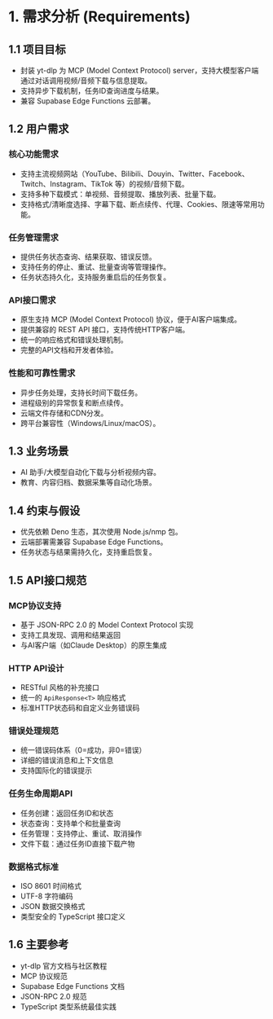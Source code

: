 # 1. 需求分析 (Requirements)

## 1.1 项目目标
- 封装 yt-dlp 为 MCP (Model Context Protocol) server，支持大模型客户端通过对话调用视频/音频下载与信息提取。
- 支持异步下载机制，任务ID查询进度与结果。
- 兼容 Supabase Edge Functions 云部署。

## 1.2 用户需求

### 核心功能需求
- 支持主流视频网站（YouTube、Bilibili、Douyin、Twitter、Facebook、Twitch、Instagram、TikTok 等）的视频/音频下载。
- 支持多种下载模式：单视频、音频提取、播放列表、批量下载。
- 支持格式/清晰度选择、字幕下载、断点续传、代理、Cookies、限速等常用功能。

### 任务管理需求
- 提供任务状态查询、结果获取、错误反馈。
- 支持任务的停止、重试、批量查询等管理操作。
- 任务状态持久化，支持服务重启后的任务恢复。

### API接口需求
- 原生支持 MCP (Model Context Protocol) 协议，便于AI客户端集成。
- 提供兼容的 REST API 接口，支持传统HTTP客户端。
- 统一的响应格式和错误处理机制。
- 完整的API文档和开发者体验。

### 性能和可靠性需求
- 异步任务处理，支持长时间下载任务。
- 进程级别的异常恢复和断点续传。
- 云端文件存储和CDN分发。
- 跨平台兼容性（Windows/Linux/macOS）。

## 1.3 业务场景
- AI 助手/大模型自动化下载与分析视频内容。
- 教育、内容归档、数据采集等自动化场景。

## 1.4 约束与假设
- 优先依赖 Deno 生态，其次使用 Node.js/nmp 包。
- 云端部署需兼容 Supabase Edge Functions。
- 任务状态与结果需持久化，支持重启恢复。

## 1.5 API接口规范

### MCP协议支持
- 基于 JSON-RPC 2.0 的 Model Context Protocol 实现
- 支持工具发现、调用和结果返回
- 与AI客户端（如Claude Desktop）的原生集成

### HTTP API设计
- RESTful 风格的补充接口
- 统一的 `ApiResponse<T>` 响应格式
- 标准HTTP状态码和自定义业务错误码

### 错误处理规范
- 统一错误码体系（0=成功，非0=错误）
- 详细的错误消息和上下文信息
- 支持国际化的错误提示

### 任务生命周期API
- 任务创建：返回任务ID和状态
- 状态查询：支持单个和批量查询
- 任务管理：支持停止、重试、取消操作
- 文件下载：通过任务ID直接下载产物

### 数据格式标准
- ISO 8601 时间格式
- UTF-8 字符编码
- JSON 数据交换格式
- 类型安全的 TypeScript 接口定义

## 1.6 主要参考
- yt-dlp 官方文档与社区教程
- MCP 协议规范
- Supabase Edge Functions 文档
- JSON-RPC 2.0 规范
- TypeScript 类型系统最佳实践
